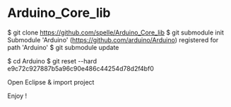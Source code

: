 Arduino_Core_lib
================

$ git clone https://github.com/spelle/Arduino_Core_lib
$ git submodule init
Submodule 'Arduino' (https://github.com/arduino/Arduino) registered for path 'Arduino'
$ git submodule update

$ cd Arduino
$ git reset --hard e9c72c927887b5a96c90e486c44254d78d2f4bf0

Open Eclipse & import project

Enjoy !